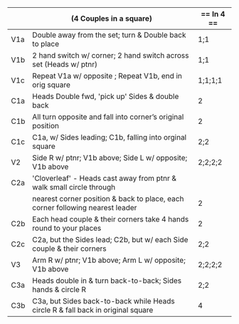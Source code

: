 ||(4 Couples in a square) | == In 4 == |
|-----|----|-----|
|V1a| Double away from the set; turn & Double back to place |1;1|
|V1b| 2 hand switch w/ corner; 2 hand switch across set (Heads w/ ptnr) |1;1|
|V1c| Repeat V1a w/ opposite ; Repeat V1b, end in orig square |1;1;1;1|
|C1a| Heads Double fwd, 'pick up' Sides & double back |2|
|C1b| All turn opposite and fall into corner’s original position |2|
|C1c| C1a, w/ Sides leading; C1b, falling into orginal square |2;2|
|V2| Side R w/ ptnr; V1b above; Side L w/ opposite; V1b above |2;2;2;2|
|C2a| 'Cloverleaf' - Heads cast away from ptnr & walk small circle through ||
||nearest corner position & back to place, each corner following nearest leader |2|
|C2b| Each head couple & their corners take 4 hands round to your places |2|
|C2c| C2a, but the Sides lead; C2b, but w/ each Side couple & their corners |2;2|
|V3| Arm R w/ ptnr; V1b above; Arm L w/ opposite; V1b above |2;2;2;2|
|C3a| Heads double in & turn back-to-back; Sides hands & circle R |2;2|
|C3b| C3a, but Sides back-to-back while Heads circle R & fall back in original square |4|
